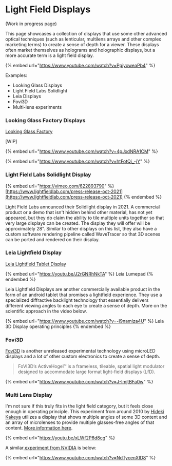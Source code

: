 # Light Field Displays

(Work in progress page)

This page showcases a collection of displays that use some other advanced optical techniques (such as lenticular, multilens arrays and other complex marketing terms) to create a sense of depth for a viewer. These displays often market themselves as holograms and holographic displays, but a more accurate term is a light field display.

{% embed url="https://www.youtube.com/watch?v=PgiyoweaPb4" %}

Examples:&#x20;

* Looking Glass Displays
* Light Field Labs Solidlight
* Leia Displays
* Fovi3D
* Multi-lens experiments

### Looking Glass Factory Displays

[Looking Glass Factory](https://lookingglassfactory.com)

\[WIP]

{% embed url="https://www.youtube.com/watch?v=4pJxdNRA1CM" %}

{% embed url="https://www.youtube.com/watch?v=htFotQi_-jY" %}

### Light Field Labs Solidlight Display

{% embed url="https://vimeo.com/622893790" %}
[https://www.lightfieldlab.com/press-release-oct-2021](https://www.lightfieldlab.com/press-release-oct-2021)
{% endembed %}

Light Field Labs announced their Solidlight display in 2021. A commercial product or a demo that isn't hidden behind other material, has not yet appeared, but they do claim the ability to tile multiple units together so that very large displays can be created. The display they will offer will be approximately 28". Similar to other displays on this list, they also have a custom software rendering pipeline called WaveTracer so that 3D scenes can be ported and rendered on their display.

### Leia Lightfield Display

[Leia Lightfield Tablet Display](https://www.leiainc.com)

{% embed url="https://youtu.be/J2rGNRhNkTA" %}
Leia Lumepad
{% endembed %}

Leia Lightfield Displays are another commercially available product in the form of an android tablet that promises a lightfield experience. They use a specialized diffractive backlight technology that essentially delivers different viewing angles to each eye to create a sense of depth. More on the scientific approach in the video below.

{% embed url="https://www.youtube.com/watch?v=-I9namlza4U" %}
Leia 3D Display operating principles
{% endembed %}

### Fovi3D

[Fovi3D](https://www.fovi3d.com/activehogel) is another unreleased experimental technology using microLED displays and a lot of other custom electronics to create a sense of depth.

> FoVI3D’s ActiveHogel™ is a frameless, tileable, spatial light modulator designed to accommodate large format light-field displays (LfD).

{% embed url="https://www.youtube.com/watch?v=J-ImjtBFa0w" %}

### Multi Lens Display

I'm not sure if this truly fits in the light field category, but it feels close enough in operating principle. This experiment from around 2010 by [Hideki Kakeya](https://opg.optica.org/oe/fulltext.cfm?uri=oe-20-23-25902\&id=244861) utilizes a display that shows multiple angles of some 3D content and an array of microlenses to provide multiple glasses-free angles of that content. [More information here](https://scholar.google.co.jp/citations?user=o8t3EQgAAAAJ\&hl=en).

{% embed url="https://youtu.be/xLWf2P6d8cg" %}

A similar[ experiment from NVIDIA](https://research.nvidia.com/publication/2017-11\_near-eye-light-field-holographic-rendering-spherical-waves-wide-field-view) is below:

{% embed url="https://www.youtube.com/watch?v=NdTycenXID8" %}
